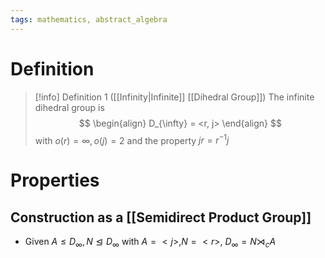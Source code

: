 ```yaml
---
tags: mathematics, abstract_algebra
---
```


# Definition

> [!info] Definition 1 ([[Infinity|Infinite]] [[Dihedral Group]])
> The infinite dihedral group is
> $$
> \begin{align}
> D_{\infty} = <r, j>
> \end{align}
> $$
> with $o(r) = \infty, o(j) = 2$ and the property $jr = r^{-1}j$

# Properties

## Construction as a [[Semidirect Product Group]]
- Given $A \leq D_{\infty}, N \trianglelefteq D_{\infty}$ with $A = <j>, N = <r>$, $D_{\infty} = N \rtimes_c A$